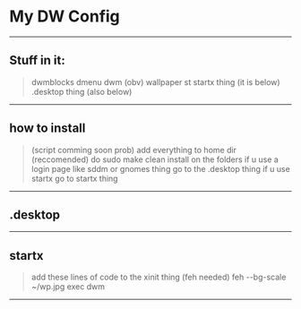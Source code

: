 # My DW Config
-----
## Stuff in it:
> dwmblocks
> dmenu
> dwm (obv)
> wallpaper
> st
> startx thing (it is below)
> .desktop thing (also below)
-----
## how to install
> (script comming soon prob)
> add everything to home dir (reccomended)
> do sudo make clean install on the folders
> if u use a login page like sddm or gnomes thing go to the .desktop thing
> if u use startx go to startx thing
-----
## .desktop
> 

-----
## startx
> add these lines of code to the xinit thing (feh needed)
feh --bg-scale ~/wp.jpg
exec dwm
-----
